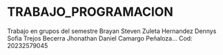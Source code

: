 # TRABAJO_PROGRAMACION
 Trabajo en grupos del semestre
Brayan Steven Zuleta Hernandez
Dennys Sofia Trejos Becerra
Jhonathan Daniel Camargo Peñaloza... Cod: 20232579045